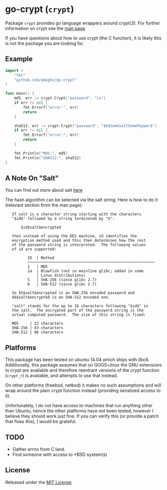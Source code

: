 go-crypt (`crypt`)
==================

Package `crypt` provides go language wrappers around crypt(3). For further information on crypt see the
[man page](http://man7.org/linux/man-pages/man3/crypt.3.html)

If you have questions about how to use crypt (the C function), it is likely this is not the package you
are looking for.

Example
-------
```go
import (
	"fmt"
	"github.com/amoghe/go-crypt"
)

func main() {
	md5, err := crypt.Crypt("password", "in")
	if err != nil {
		fmt.Errorf("error:", err)
		return
	}

	sha512, err := crypt.Crypt("password", "$6$SomeSaltSomePepper$")
	if err != nil {
		fmt.Errorf("error:", err)
		return
	}

	fmt.Println("MD5:", md5)
	fmt.Println("SHA512:", sha512)
}
```

A Note On "Salt"
----------------

You can find out more about salt [here](https://en.wikipedia.org/wiki/Salt_(cryptography))

The hash algorithm can be selected via the salt string. Here is how to do it (relevant
section from the man page):

```
   If salt is a character string starting with the characters
   "$id$" followed by a string terminated by "$":

       $id$salt$encrypted

   then instead of using the DES machine, id identifies the
   encryption method used and this then determines how the rest
   of the password string is interpreted.  The following values
   of id are supported:

          ID  | Method
          ─────────────────────────────────────────────────────────
          1   | MD5
          2a  | Blowfish (not in mainline glibc; added in some
              | Linux distributions)
          5   | SHA-256 (since glibc 2.7)
          6   | SHA-512 (since glibc 2.7)

   So $5$salt$encrypted is an SHA-256 encoded password and
   $6$salt$encrypted is an SHA-512 encoded one.

   "salt" stands for the up to 16 characters following "$id$" in
   the salt.  The encrypted part of the password string is the
   actual computed password.  The size of this string is fixed:

   MD5     | 22 characters
   SHA-256 | 43 characters
   SHA-512 | 86 characters
```

Platforms
---------

This package has been tested on ubuntu 14.04 which ships with libc6. Additionally, this package assumes
that on GOOS=linux the GNU extensions to crypt are available and therefore reentrant versions of the
crypt function (`crypt_r`) is available, and attempts to use that instead.

On other platforms (freebsd, netbsd) it makes no such assumptions and will wrap around the plain crypt
function instead (providing serialized access to it).

Unfortunately, I do not have access to machines that run anything other than Ubuntu, hence the other
platforms have not been tested, however I believe they should work just fine. If you can verify this
(or provide a patch that fixes this), I would be grateful.

TODO
----

* Gather errno from C land.
* Find someone with access to *BSD system(s)

License
-------

Released under the [MIT License](LICENSE)
